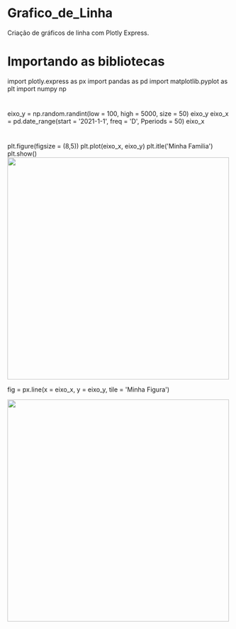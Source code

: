 # Grafico_de_Linha
Criação de gráficos de linha com Plotly Express.

# Importando as bibliotecas
import plotly.express as px
import pandas as pd
import matplotlib.pyplot as plt
import numpy np
#
eixo_y = np.random.randint(low = 100, high = 5000, size = 50)
eixo_y
eixo_x = pd.date_range(start = '2021-1-1', freq = 'D', Pperiods = 50)
eixo_x
#
plt.figure(figsize = (8,5))
plt.plot(eixo_x, eixo_y)
plt.itle('Minha Familia')
plt.show()
<img src="https://user-images.githubusercontent.com/98922466/165169727-c7bcfb1d-dd88-433c-8f1e-37300c5f986a.png" width="500px">

fig = px.line(x = eixo_x, y = eixo_y, tile = 'Minha Figura')

<div 
<align="center">
<img src="https://user-images.githubusercontent.com/98922466/165171785-55f3c433-25a8-4910-b27d-f82dd01987e7.png" width="500px">
</div>
